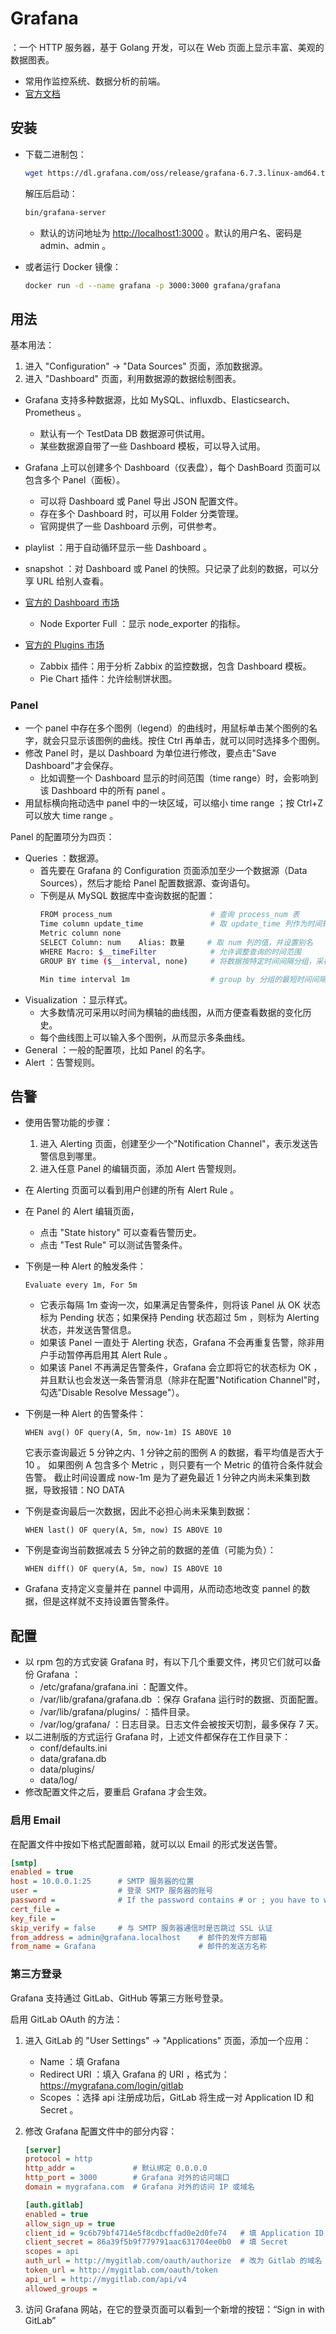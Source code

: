 # Grafana

：一个 HTTP 服务器，基于 Golang 开发，可以在 Web 页面上显示丰富、美观的数据图表。
- 常用作监控系统、数据分析的前端。
- [官方文档](https://grafana.com/docs/grafana/latest/)

## 安装

- 下载二进制包：
  ```sh
  wget https://dl.grafana.com/oss/release/grafana-6.7.3.linux-amd64.tar.gz
  ```
  解压后启动：
  ```sh
  bin/grafana-server
  ```
  - 默认的访问地址为 <http://localhost1:3000> 。默认的用户名、密码是 admin、admin 。

- 或者运行 Docker 镜像：
  ```sh
  docker run -d --name grafana -p 3000:3000 grafana/grafana
  ```

## 用法

基本用法：
1. 进入 "Configuration" -> "Data Sources" 页面，添加数据源。
2. 进入 "Dashboard" 页面，利用数据源的数据绘制图表。

- Grafana 支持多种数据源，比如 MySQL、influxdb、Elasticsearch、Prometheus 。
  - 默认有一个 TestData DB 数据源可供试用。
  - 某些数据源自带了一些 Dashboard 模板，可以导入试用。

- Grafana 上可以创建多个 Dashboard（仪表盘），每个 DashBoard 页面可以包含多个 Panel（面板）。
  - 可以将 Dashboard 或 Panel 导出 JSON 配置文件。
  - 存在多个 Dashboard 时，可以用 Folder 分类管理。
  - 官网提供了一些 Dashboard 示例，可供参考。
- playlist ：用于自动循环显示一些 Dashboard 。
- snapshot ：对 Dashboard 或 Panel 的快照。只记录了此刻的数据，可以分享 URL 给别人查看。
- [官方的 Dashboard 市场](https://grafana.com/grafana/dashboards)
  - Node Exporter Full ：显示 node_exporter 的指标。
- [官方的 Plugins 市场](https://grafana.com/grafana/plugins)
  - Zabbix 插件：用于分析 Zabbix 的监控数据，包含 Dashboard 模板。
  - Pie Chart 插件：允许绘制饼状图。

### Panel

- 一个 panel 中存在多个图例（legend）的曲线时，用鼠标单击某个图例的名字，就会只显示该图例的曲线。按住 Ctrl 再单击，就可以同时选择多个图例。
- 修改 Panel 时，是以 Dashboard 为单位进行修改，要点击"Save Dashboard"才会保存。
  - 比如调整一个 Dashboard 显示的时间范围（time range）时，会影响到该 Dashboard 中的所有 panel 。
- 用鼠标横向拖动选中 panel 中的一块区域，可以缩小 time range ；按 Ctrl+Z 可以放大 time range 。

Panel 的配置项分为四页：
- Queries ：数据源。
  - 首先要在 Grafana 的 Configuration 页面添加至少一个数据源（Data Sources），然后才能给 Panel 配置数据源、查询语句。
  - 下例是从 MySQL 数据库中查询数据的配置：
    ```sh
    FROM process_num                      # 查询 process_num 表
    Time column update_time               # 取 update_time 列作为时间轴
    Metric column none
    SELECT Column: num    Alias: 数量     # 取 num 列的值，并设置别名
    WHERE Macro: $__timeFilter            # 允许调整查询的时间范围
    GROUP BY time ($__interval, none)     # 将数据按特定时间间隔分组，采样点没有数据的话赋值为 none

    Min time interval 1m                  # group by 分组的最短时间间隔（建议与查询间隔一致）
    ```
- Visualization ：显示样式。
  - 大多数情况可采用以时间为横轴的曲线图，从而方便查看数据的变化历史。
  - 每个曲线图上可以输入多个图例，从而显示多条曲线。
- General ：一般的配置项，比如 Panel 的名字。
- Alert ：告警规则。

## 告警

- 使用告警功能的步骤：
    1. 进入 Alerting 页面，创建至少一个"Notification Channel"，表示发送告警信息到哪里。
    2. 进入任意 Panel 的编辑页面，添加 Alert 告警规则。
- 在 Alerting 页面可以看到用户创建的所有 Alert Rule 。
- 在 Panel 的 Alert 编辑页面，
  - 点击 "State history" 可以查看告警历史。
  - 点击 "Test Rule" 可以测试告警条件。

- 下例是一种 Alert 的触发条件：
    ```
    Evaluate every 1m, For 5m
    ```
  - 它表示每隔 1m 查询一次，如果满足告警条件，则将该 Panel 从 OK 状态标为 Pending 状态；如果保持 Pending 状态超过 5m ，则标为 Alerting 状态，并发送告警信息。
  - 如果该 Panel 一直处于 Alerting 状态，Grafana 不会再重复告警，除非用户手动暂停再启用其 Alert Rule 。
  - 如果该 Panel 不再满足告警条件，Grafana 会立即将它的状态标为 OK ，并且默认也会发送一条告警消息（除非在配置"Notification Channel"时，勾选"Disable Resolve Message"）。

- 下例是一种 Alert 的告警条件：
    ```
    WHEN avg() OF query(A, 5m, now-1m) IS ABOVE 10
    ```
    它表示查询最近 5 分钟之内、1 分钟之前的图例 A 的数据，看平均值是否大于 10 。
    如果图例 A 包含多个 Metric ，则只要有一个 Metric 的值符合条件就会告警。
    截止时间设置成 now-1m 是为了避免最近 1 分钟之内尚未采集到数据，导致报错：NO DATA 

- 下例是查询最后一次数据，因此不必担心尚未采集到数据：
    ```
    WHEN last() OF query(A, 5m, now) IS ABOVE 10
    ```

- 下例是查询当前数据减去 5 分钟之前的数据的差值（可能为负）：
    ```
    WHEN diff() OF query(A, 5m, now) IS ABOVE 10
    ```

- Grafana 支持定义变量并在 pannel 中调用，从而动态地改变 pannel 的数据，但是这样就不支持设置告警条件。
  
## 配置

- 以 rpm 包的方式安装 Grafana 时，有以下几个重要文件，拷贝它们就可以备份 Grafana ：
  - /etc/grafana/grafana.ini ：配置文件。
  - /var/lib/grafana/grafana.db ：保存 Grafana 运行时的数据、页面配置。
  - /var/lib/grafana/plugins/ ：插件目录。
  - /var/log/grafana/ ：日志目录。日志文件会被按天切割，最多保存 7 天。
- 以二进制版的方式运行 Grafana 时，上述文件都保存在工作目录下：
  - conf/defaults.ini
  - data/grafana.db
  - data/plugins/
  - data/log/
- 修改配置文件之后，要重启 Grafana 才会生效。

### 启用 Email

在配置文件中按如下格式配置邮箱，就可以以 Email 的形式发送告警。
```ini
[smtp]
enabled = true
host = 10.0.0.1:25      # SMTP 服务器的位置
user =                  # 登录 SMTP 服务器的账号
password =              # If the password contains # or ; you have to wrap it with triple quotes. Ex """#password;"""
cert_file =
key_file =
skip_verify = false     # 与 SMTP 服务器通信时是否跳过 SSL 认证
from_address = admin@grafana.localhost    # 邮件的发件方邮箱
from_name = Grafana                       # 邮件的发送方名称
```

### 第三方登录

Grafana 支持通过 GitLab、GitHub 等第三方账号登录。

启用 GitLab OAuth 的方法：
1. 进入 GitLab 的 "User Settings" -> "Applications" 页面，添加一个应用：
    - Name ：填 Grafana
    - Redirect URI ：填入 Grafana 的 URI ，格式为：https://mygrafana.com/login/gitlab
    - Scopes ：选择 api
    注册成功后，GitLab 将生成一对 Application ID 和 Secret 。

2. 修改 Grafana 配置文件中的部分内容：
    ```ini
    [server]
    protocol = http
    http_addr =             # 默认绑定 0.0.0.0
    http_port = 3000        # Grafana 对外的访问端口
    domain = mygrafana.com  # Grafana 对外的访问 IP 或域名

    [auth.gitlab]
    enabled = true
    allow_sign_up = true
    client_id = 9c6b79bf4714e5f8cdbcffad0e2d0fe74   # 填 Application ID
    client_secret = 86a39f5b9f779791aac631704ee0b0  # 填 Secret
    scopes = api
    auth_url = http://mygitlab.com/oauth/authorize  # 改为 Gitlab 的域名
    token_url = http://mygitlab.com/oauth/token
    api_url = http://mygitlab.com/api/v4
    allowed_groups =
    ```

3. 访问 Grafana 网站，在它的登录页面可以看到一个新增的按钮：“Sign in with GitLab”
